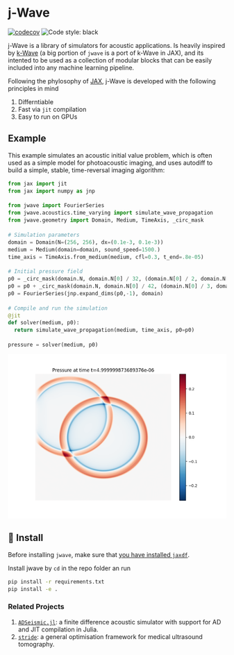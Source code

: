 # j-Wave

[![codecov](https://codecov.io/gh/astanziola/jwave/branch/main/graph/badge.svg?token=6J03OMVJS1)](https://codecov.io/gh/astanziola/jwave)
![Code style: black](https://img.shields.io/badge/code%20style-black-000000.svg)

j-Wave is a library of simulators for acoustic applications. Is heavily inspired by [k-Wave](http://www.k-wave.org/) (a big portion of `jwave` is a port of k-Wave in JAX), and its intented to be used as a collection of modular blocks that can be easily included into any machine learning pipeline.

Following the phylosophy of [JAX](https://jax.readthedocs.io/en/stable/), j-Wave is developed with the following principles in mind

1. Differntiable
2. Fast via `jit` compilation
3. Easy to run on GPUs


## Example

This example simulates an acoustic initial value problem, which is often used as a simple model for photoacoustic imaging, and uses autodiff to build a simple, stable, time-reversal imaging algorithm:

```python
from jax import jit
from jax import numpy as jnp

from jwave import FourierSeries
from jwave.acoustics.time_varying import simulate_wave_propagation
from jwave.geometry import Domain, Medium, TimeAxis, _circ_mask

# Simulation parameters
domain = Domain(N=(256, 256), dx=(0.1e-3, 0.1e-3))
medium = Medium(domain=domain, sound_speed=1500.)
time_axis = TimeAxis.from_medium(medium, cfl=0.3, t_end=.8e-05)

# Initial pressure field
p0 = _circ_mask(domain.N, domain.N[0] / 32, (domain.N[0] / 2, domain.N[1] / 2))
p0 = p0 + _circ_mask(domain.N, domain.N[0] / 42, (domain.N[0] / 3, domain.N[1] / 4))
p0 = FourierSeries(jnp.expand_dims(p0,-1), domain)

# Compile and run the simulation
@jit
def solver(medium, p0):
  return simulate_wave_propagation(medium, time_axis, p0=p0)

pressure = solver(medium, p0)
```

![Reconstructed image using autograd](docs/assets/images/readme_example_reconimage.png)

## :floppy_disk: Install
Before installing `jwave`, make sure that [you have installed `jaxdf`](https://github.com/ucl-bug/jaxdf).

Install jwave by `cd` in the repo folder an run
```bash
pip install -r requirements.txt
pip install -e .
```

### Related Projects

1. [`ADSeismic.jl`](https://github.com/kailaix/ADSeismic.jl): a finite difference acoustic simulator with support for AD and JIT compilation in Julia.
2. [`stride`](https://github.com/trustimaging/stride): a general optimisation framework for medical ultrasound tomography.
